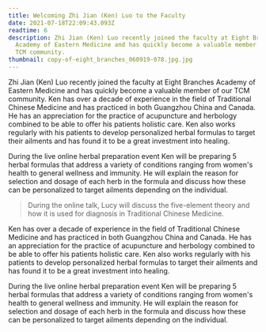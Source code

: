 ```yaml
---
title: Welcoming Zhi Jian (Ken) Luo to the Faculty
date: 2021-07-18T22:09:43.093Z
readtime: 6
description: Zhi Jian (Ken) Luo recently joined the faculty at Eight Branches
  Academy of Eastern Medicine and has quickly become a valuable member of our
  TCM community.
thumbnail: copy-of-eight_branches_060919-078.jpg.jpg
---
```

Zhi Jian (Ken) Luo recently joined the faculty at Eight Branches Academy of Eastern Medicine and has quickly become a valuable member of our TCM community. Ken has over a decade of experience in the field of Traditional Chinese Medicine and has practiced in both Guangzhou China and Canada. He has an appreciation for the practice of acupuncture and herbology combined to be able to offer his patients holistic care. Ken also works regularly with his patients to develop personalized herbal formulas to target their ailments and has found it to be a great investment into healing.

During the live online herbal preparation event Ken will be preparing 5 herbal formulas that address a variety of conditions ranging from women's health to general wellness and immunity. He will explain the reason for selection and dosage of each herb in the formula and discuss how these can be personalized to target ailments depending on the individual.

> During the online talk, Lucy will discuss the five-element theory and how it is used for diagnosis in Traditional Chinese Medicine. 

Ken has over a decade of experience in the field of Traditional Chinese Medicine and has practiced in both Guangzhou China and Canada. He has an appreciation for the practice of acupuncture and herbology combined to be able to offer his patients holistic care. Ken also works regularly with his patients to develop personalized herbal formulas to target their ailments and has found it to be a great investment into healing.

During the live online herbal preparation event Ken will be preparing 5 herbal formulas that address a variety of conditions ranging from women's health to general wellness and immunity. He will explain the reason for selection and dosage of each herb in the formula and discuss how these can be personalized to target ailments depending on the individual.
